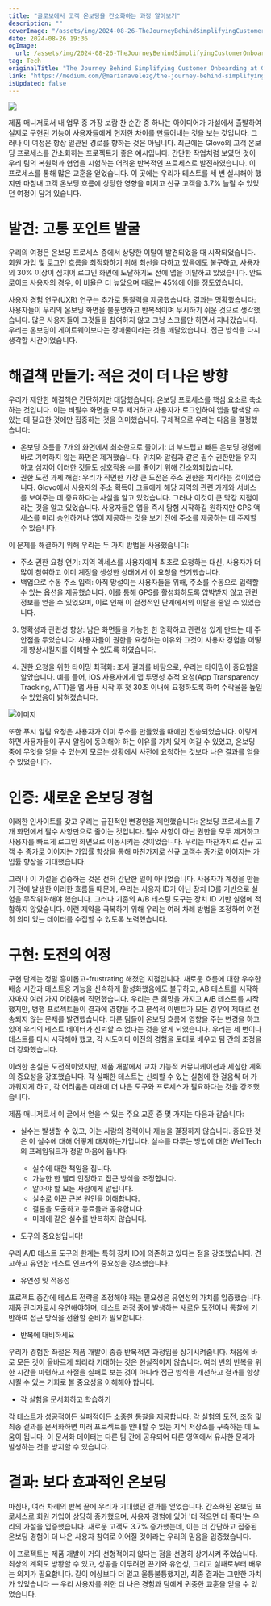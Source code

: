 ```yaml
---
title: "글로보에서 고객 온보딩을 간소화하는 과정 알아보기"
description: ""
coverImage: "/assets/img/2024-08-26-TheJourneyBehindSimplifyingCustomerOnboardingatGlovo_0.png"
date: 2024-08-26 19:36
ogImage: 
  url: /assets/img/2024-08-26-TheJourneyBehindSimplifyingCustomerOnboardingatGlovo_0.png
tag: Tech
originalTitle: "The Journey Behind Simplifying Customer Onboarding at Glovo"
link: "https://medium.com/@marianavelezg/the-journey-behind-simplifying-customer-onboarding-at-glovo-881daa7f5c77"
isUpdated: false
---
```



<img src="/assets/img/2024-08-26-TheJourneyBehindSimplifyingCustomerOnboardingatGlovo_0.png" />

제품 매니저로서 내 업무 중 가장 보람 찬 순간 중 하나는 아이디어가 가설에서 출발하여 실제로 구현된 기능이 사용자들에게 현저한 차이를 만들어내는 것을 보는 것입니다. 그러나 이 여정은 항상 일관된 경로를 향하는 것은 아닙니다. 최근에는 Glovo의 고객 온보딩 프로세스를 간소화하는 프로젝트가 좋은 예시입니다. 간단한 작업처럼 보였던 것이 우리 팀의 복원력과 협업을 시험하는 어려운 반복적인 프로세스로 발전하였습니다. 이 프로세스를 통해 많은 교훈을 얻었습니다. 이 곳에는 우리가 테스트를 세 번 실시해야 했지만 마침내 고객 온보딩 흐름에 상당한 영향을 미치고 신규 고객을 3.7% 늘릴 수 있었던 여정이 담겨 있습니다.

# 발견: 고통 포인트 발굴

우리의 여정은 온보딩 프로세스 중에서 상당한 이탈이 발견되었을 때 시작되었습니다. 회원 가입 및 로그인 흐름을 최적화하기 위해 최선을 다하고 있음에도 불구하고, 사용자의 30% 이상이 심지어 로그인 화면에 도달하기도 전에 앱을 이탈하고 있었습니다. 안드로이드 사용자의 경우, 이 비율은 더 높았으며 때로는 45%에 이를 정도였습니다.

<div class="content-ad"></div>

사용자 경험 연구(UXR) 연구는 추가로 통찰력을 제공했습니다. 결과는 명확했습니다: 사용자들이 우리의 온보딩 화면을 불분명하고 반복적이며 무시하기 쉬운 것으로 생각했습니다. 많은 사용자들이 그것들을 참여하지 않고 그냥 스크롤만 하면서 지나갔습니다. 우리는 온보딩이 게이트웨이보다는 장애물이라는 것을 깨달았습니다. 접근 방식을 다시 생각할 시간이었습니다.

# 해결책 만들기: 적은 것이 더 나은 방향

우리가 제안한 해결책은 간단하지만 대담했습니다: 온보딩 프로세스를 핵심 요소로 축소하는 것입니다. 이는 비필수 화면을 모두 제거하고 사용자가 로그인하여 앱을 탐색할 수 있는 데 필요한 것에만 집중하는 것을 의미했습니다. 구체적으로 우리는 다음을 결정했습니다:

- 온보딩 흐름을 7개의 화면에서 최소한으로 줄이기: 더 부드럽고 빠른 온보딩 경험에 바로 기여하지 않는 화면은 제거했습니다. 위치와 알림과 같은 필수 권한만을 유지하고 심지어 이러한 것들도 상호작용 수를 줄이기 위해 간소화되었습니다.
- 권한 도전 과제 해결: 우리가 직면한 가장 큰 도전은 주소 권한을 처리하는 것이었습니다. Glovo에서 사용자의 주소 획득이 그들에게 해당 지역의 관련 가게와 서비스를 보여주는 데 중요하다는 사실을 알고 있었습니다. 그러나 이것이 큰 막강 지점이라는 것을 알고 있었습니다. 사용자들은 앱을 즉시 탐험 시작하길 원하지만 GPS 액세스를 미리 승인하거나 앱이 제공하는 것을 보기 전에 주소를 제공하는 데 주저할 수 있습니다.

<div class="content-ad"></div>

이 문제를 해결하기 위해 우리는 두 가지 방법을 사용했습니다:

- 주소 권한 요청 연기: 지역 액세스를 사용자에게 최초로 요청하는 대신, 사용자가 더 많이 참여하고 이미 계정을 생성한 상태에서 이 요청을 연기했습니다.
- 백업으로 수동 주소 입력: 아직 망설이는 사용자들을 위해, 주소를 수동으로 입력할 수 있는 옵션을 제공했습니다. 이를 통해 GPS를 활성화하도록 압박받지 않고 관련 정보를 얻을 수 있었으며, 이로 인해 이 결정적인 단계에서의 이탈을 줄일 수 있었습니다.

3. 명확성과 관련성 향상: 남은 화면들을 가능한 한 명확하고 관련성 있게 만드는 데 주안점을 두었습니다. 사용자들이 권한을 요청하는 이유와 그것이 사용자 경험을 어떻게 향상시킬지를 이해할 수 있도록 하였습니다.

4. 권한 요청을 위한 타이밍 최적화: 조사 결과를 바탕으로, 우리는 타이밍이 중요함을 알았습니다. 예를 들어, iOS 사용자에게 앱 투명성 추적 요청(App Transparency Tracking, ATT)을 앱 사용 시작 후 첫 30초 이내에 요청하도록 하여 수락율을 높일 수 있었음이 밝혀졌습니다.

<div class="content-ad"></div>


![이미지](/assets/img/2024-08-26-TheJourneyBehindSimplifyingCustomerOnboardingatGlovo_1.png)

또한 푸시 알림 요청은 사용자가 이미 주소를 만들었을 때에만 전송되었습니다. 이렇게 하면 사용자들이 푸시 알림에 동의해야 하는 이유를 가치 있게 여길 수 있었고, 온보딩 중에 무엇을 얻을 수 있는지 모르는 상황에서 사전에 요청하는 것보다 나은 결과를 얻을 수 있었습니다.

# 인증: 새로운 온보딩 경험

이러한 인사이트를 갖고 우리는 급진적인 변경안을 제안했습니다: 온보딩 프로세스를 7개 화면에서 필수 사항만으로 줄이는 것입니다. 필수 사항이 아닌 권한을 모두 제거하고 사용자를 빠르게 로그인 화면으로 이동시키는 것이었습니다. 우리는 마찬가지로 신규 고객 수 증가로 이어지는 가입률 향상을 통해 마찬가지로 신규 고객수 증가로 이어지는 가입률 향상을 기대했습니다.


<div class="content-ad"></div>

그러나 이 가설을 검증하는 것은 전혀 간단한 일이 아니었습니다. 사용자가 계정을 만들기 전에 발생한 이러한 흐름들 때문에, 우리는 사용자 ID가 아닌 장치 ID를 기반으로 실험을 무작위화해야 했습니다. 그러나 기존의 A/B 테스팅 도구는 장치 ID 기반 실험에 적합하지 않았습니다. 이런 제약을 극복하기 위해 우리는 여러 차례 방법을 조정하여 여전히 의미 있는 데이터를 수집할 수 있도록 노력했습니다.

# 구현: 도전의 여정

구현 단계는 정말 흥미롭고-frustrating 해졌던 지점입니다. 새로운 흐름에 대한 우수한 배송 시간과 테스트용 기능을 신속하게 활성화했음에도 불구하고, AB 테스트를 시작하자마자 여러 가지 어려움에 직면했습니다. 우리는 큰 희망을 가지고 A/B 테스트를 시작했지만, 병행 프로젝트들이 결과에 영향을 주고 분석적 이벤트가 모든 경우에 제대로 전송되지 않는 문제를 발견했습니다. 다른 팀들이 온보딩 흐름에 영향을 주는 변경을 하고 있어 우리의 테스트 데이터가 신뢰할 수 없다는 것을 알게 되었습니다. 우리는 세 번이나 테스트를 다시 시작해야 했고, 각 시도마다 이전의 경험을 토대로 배우고 팀 간의 조정을 더 강화했습니다.

이러한 손실은 도전적이었지만, 제품 개발에서 교차 기능적 커뮤니케이션과 세심한 계획의 중요성을 강조했습니다. 각 실패한 테스트는 신뢰할 수 있는 실험에 한 걸음씩 더 가까워지게 하고, 각 어려움은 미래에 더 나은 도구와 프로세스가 필요하다는 것을 강조했습니다.

<div class="content-ad"></div>

제품 매니저로서 이 글에서 얻을 수 있는 주요 교훈 중 몇 가지는 다음과 같습니다:

- 실수는 발생할 수 있고, 이는 사람의 경력이나 재능을 결정하지 않습니다. 중요한 것은 이 실수에 대해 어떻게 대처하는가입니다. 실수를 다루는 방법에 대한 WellTech의 프레임워크가 정말 마음에 듭니다:

    - 실수에 대한 책임을 집니다.
    - 가능한 한 빨리 인정하고 접근 방식을 조정합니다.
    - 알아야 할 모든 사람에게 알립니다.
    - 실수로 이끈 근본 원인을 이해합니다.
    - 결론을 도출하고 동료들과 공유합니다.
    - 미래에 같은 실수를 반복하지 않습니다.

- 도구의 중요성입니다!

<div class="content-ad"></div>

우리 A/B 테스트 도구의 한계는 특히 장치 ID에 의존하고 있다는 점을 강조했습니다. 견고하고 유연한 테스트 인프라의 중요성을 강조했습니다.

- 유연성 및 적응성

프로젝트 중간에 테스트 전략을 조정해야 하는 필요성은 유연성의 가치를 입증했습니다. 제품 관리자로서 유연해야하며, 테스트 과정 중에 발생하는 새로운 도전이나 통찰에 기반하여 접근 방식을 전환할 준비가 필요합니다.

- 반복에 대비하세요

<div class="content-ad"></div>

우리가 경험한 좌절은 제품 개발이 종종 반복적인 과정임을 상기시켜줍니다. 처음에 바로 모든 것이 올바르게 되리라 기대하는 것은 현실적이지 않습니다. 여러 번의 반복을 위한 시간을 마련하고 좌절을 실패로 보는 것이 아니라 접근 방식을 개선하고 결과를 향상시킬 수 있는 기회로 볼 중요성을 이해해야 합니다.

- 각 실험을 문서화하고 학습하기

각 테스트가 성공적이든 실패적이든 소중한 통찰을 제공합니다. 각 실험의 도전, 조정 및 최종 결과를 문서화하면 미래 프로젝트를 안내할 수 있는 지식 저장소를 구축하는 데 도움이 됩니다. 이 문서화 데이터는 다른 팀 간에 공유되어 다른 영역에서 유사한 문제가 발생하는 것을 방지할 수 있습니다.

# 결과: 보다 효과적인 온보딩

<div class="content-ad"></div>

마침내, 여러 차례의 반복 끝에 우리가 기대했던 결과를 얻었습니다. 간소화된 온보딩 프로세스로 회원 가입이 상당히 증가했으며, 사용자 경험에 있어 '더 적으면 더 좋다'는 우리의 가설을 입증했습니다. 새로운 고객도 3.7% 증가했는데, 이는 더 간단하고 집중된 온보딩 경험이 더 나은 사용자 참여로 이어질 것이라는 우리의 믿음을 입증했습니다.

이 프로젝트는 제품 개발이 거의 선형적이지 않다는 점을 선명히 상기시켜 주었습니다. 최상의 계획도 방황할 수 있고, 성공을 이루려면 끈기와 유연성, 그리고 실패로부터 배우는 의지가 필요합니다. 길이 예상보다 더 멀고 울퉁불퉁했지만, 최종 결과는 그만한 가치가 있었습니다 — 우리 사용자를 위한 더 나은 경험과 팀에게 귀중한 교훈을 얻을 수 있었습니다.